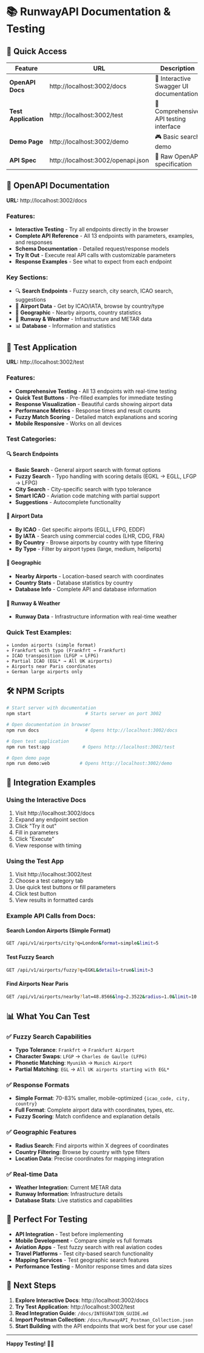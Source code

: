 # 📚 RunwayAPI Documentation & Testing

## 🚀 Quick Access

| Feature | URL | Description |
|---------|-----|-------------|
| **OpenAPI Docs** | http://localhost:3002/docs | 📖 Interactive Swagger UI documentation |
| **Test Application** | http://localhost:3002/test | 🧪 Comprehensive API testing interface |
| **Demo Page** | http://localhost:3002/demo | 🎮 Basic search demo |
| **API Spec** | http://localhost:3002/openapi.json | 📄 Raw OpenAPI specification |

## 📖 OpenAPI Documentation

**URL:** http://localhost:3002/docs

### Features:
- **Interactive Testing** - Try all endpoints directly in the browser
- **Complete API Reference** - All 13 endpoints with parameters, examples, and responses
- **Schema Documentation** - Detailed request/response models
- **Try It Out** - Execute real API calls with customizable parameters
- **Response Examples** - See what to expect from each endpoint

### Key Sections:
- 🔍 **Search Endpoints** - Fuzzy search, city search, ICAO search, suggestions
- 🏢 **Airport Data** - Get by ICAO/IATA, browse by country/type
- 📍 **Geographic** - Nearby airports, country statistics
- 🛫 **Runway & Weather** - Infrastructure and METAR data
- 📊 **Database** - Information and statistics

## 🧪 Test Application

**URL:** http://localhost:3002/test

### Features:
- **Comprehensive Testing** - All 13 endpoints with real-time testing
- **Quick Test Buttons** - Pre-filled examples for immediate testing
- **Response Visualization** - Beautiful cards showing airport data
- **Performance Metrics** - Response times and result counts
- **Fuzzy Match Scoring** - Detailed match explanations and scoring
- **Mobile Responsive** - Works on all devices

### Test Categories:

#### 🔍 Search Endpoints
- **Basic Search** - General airport search with format options
- **Fuzzy Search** - Typo handling with scoring details (EGKL → EGLL, LFGP → LFPG)
- **City Search** - City-specific search with typo tolerance
- **Smart ICAO** - Aviation code matching with partial support
- **Suggestions** - Autocomplete functionality

#### 🏢 Airport Data
- **By ICAO** - Get specific airports (EGLL, LFPG, EDDF)
- **By IATA** - Search using commercial codes (LHR, CDG, FRA)
- **By Country** - Browse airports by country with type filtering
- **By Type** - Filter by airport types (large, medium, heliports)

#### 📍 Geographic
- **Nearby Airports** - Location-based search with coordinates
- **Country Stats** - Database statistics by country  
- **Database Info** - Complete API and database information

#### 🛫 Runway & Weather
- **Runway Data** - Infrastructure information with real-time weather

### Quick Test Examples:
```
✈️ London airports (simple format)
✈️ Frankfurt with typo (Frankfrt → Frankfurt)  
✈️ ICAO transposition (LFGP → LFPG)
✈️ Partial ICAO (EGL* → All UK airports)
✈️ Airports near Paris coordinates
✈️ German large airports only
```

## 🛠️ NPM Scripts

```bash
# Start server with documentation
npm start                    # Starts server on port 3002

# Open documentation in browser
npm run docs                 # Opens http://localhost:3002/docs

# Open test application  
npm run test:app            # Opens http://localhost:3002/test

# Open demo page
npm run demo:web           # Opens http://localhost:3002/demo
```

## 🔗 Integration Examples

### Using the Interactive Docs
1. Visit http://localhost:3002/docs
2. Expand any endpoint section
3. Click "Try it out"
4. Fill in parameters
5. Click "Execute"
6. View response with timing

### Using the Test App
1. Visit http://localhost:3002/test
2. Choose a test category tab
3. Use quick test buttons or fill parameters
4. Click test button
5. View results in formatted cards

### Example API Calls from Docs:

#### Search London Airports (Simple Format)
```bash
GET /api/v1/airports/city?q=London&format=simple&limit=5
```

#### Test Fuzzy Search
```bash  
GET /api/v1/airports/fuzzy?q=EGKL&details=true&limit=3
```

#### Find Airports Near Paris
```bash
GET /api/v1/airports/nearby?lat=48.8566&lng=2.3522&radius=1.0&limit=10
```

## 📊 What You Can Test

### ✅ Fuzzy Search Capabilities
- **Typo Tolerance**: `Frankfrt` → `Frankfurt Airport`
- **Character Swaps**: `LFGP` → `Charles de Gaulle (LFPG)`  
- **Phonetic Matching**: `Myunikh` → `Munich Airport`
- **Partial Matching**: `EGL` → `All UK airports starting with EGL*`

### ✅ Response Formats
- **Simple Format**: 70-83% smaller, mobile-optimized `{icao_code, city, country}`
- **Full Format**: Complete airport data with coordinates, types, etc.
- **Fuzzy Scoring**: Match confidence and explanation details

### ✅ Geographic Features  
- **Radius Search**: Find airports within X degrees of coordinates
- **Country Filtering**: Browse by country with type filters
- **Location Data**: Precise coordinates for mapping integration

### ✅ Real-time Data
- **Weather Integration**: Current METAR data
- **Runway Information**: Infrastructure details
- **Database Stats**: Live statistics and capabilities

## 🎯 Perfect For Testing

- **API Integration** - Test before implementing
- **Mobile Development** - Compare simple vs full formats
- **Aviation Apps** - Test fuzzy search with real aviation codes  
- **Travel Platforms** - Test city-based search functionality
- **Mapping Services** - Test geographic search features
- **Performance Testing** - Monitor response times and data sizes

## 🚀 Next Steps

1. **Explore Interactive Docs**: http://localhost:3002/docs
2. **Try Test Application**: http://localhost:3002/test  
3. **Read Integration Guide**: `/docs/INTEGRATION_GUIDE.md`
4. **Import Postman Collection**: `/docs/RunwayAPI_Postman_Collection.json`
5. **Start Building** with the API endpoints that work best for your use case!

---

**Happy Testing!** 🛫✨